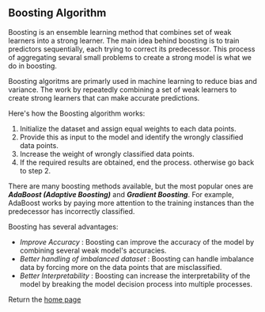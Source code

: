 ## Boosting Algorithm

Boosting is an ensemble learning method that combines set of weak learners into a strong learner. The main idea behind boosting is to train predictors sequentially, each trying to correct its predecessor. 
This process of aggregating sevaral small problems to create a strong model is what we do in boosting.

Boosting algoritms are primarly used in machine learning to reduce bias and variance. The work by repeatedly combining a set of weak learners to create strong learners that can make accurate predictions.

Here's how the Boosting algorithm works:
1. Initialize the dataset and assign equal weights to each data points.
2. Provide this as input to the model and identify the wrongly classified data points.
3. Increase the weight of wrongly classified data points.
4. If the required results are obtained, end the process. otherwise go back to step 2.

There are many boosting methods available, but the most popular ones are ***AdaBoost (Adaptive Boosting)*** and ***Gradient Boosting***. For example, AdaBoost works by paying more attention to the training 
instances than the predecessor has incorrectly classified.

Boosting has several advantages:
- *Improve Accuracy* : Boosting can improve the accuracy of the model by combining several weak model's accuracies.
- *Better handling of imbalanced dataset* : Boosting can handle imbalance data by forcing more on the data points that are misclassified.
- *Better Interpretability* : Boosting can increase the interpretability of the model by breaking the model decision process into multiple processes.

Return the [home page](home.md)
